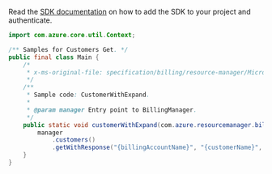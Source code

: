 Read the [SDK documentation](https://github.com/Azure/azure-sdk-for-java/blob/azure-resourcemanager-billing_1.0.0-beta.2/sdk/billing/azure-resourcemanager-billing/README.md) on how to add the SDK to your project and authenticate.

```java
import com.azure.core.util.Context;

/** Samples for Customers Get. */
public final class Main {
    /*
     * x-ms-original-file: specification/billing/resource-manager/Microsoft.Billing/stable/2020-05-01/examples/CustomerWithExpand.json
     */
    /**
     * Sample code: CustomerWithExpand.
     *
     * @param manager Entry point to BillingManager.
     */
    public static void customerWithExpand(com.azure.resourcemanager.billing.BillingManager manager) {
        manager
            .customers()
            .getWithResponse("{billingAccountName}", "{customerName}", "enabledAzurePlans,resellers", Context.NONE);
    }
}
```
